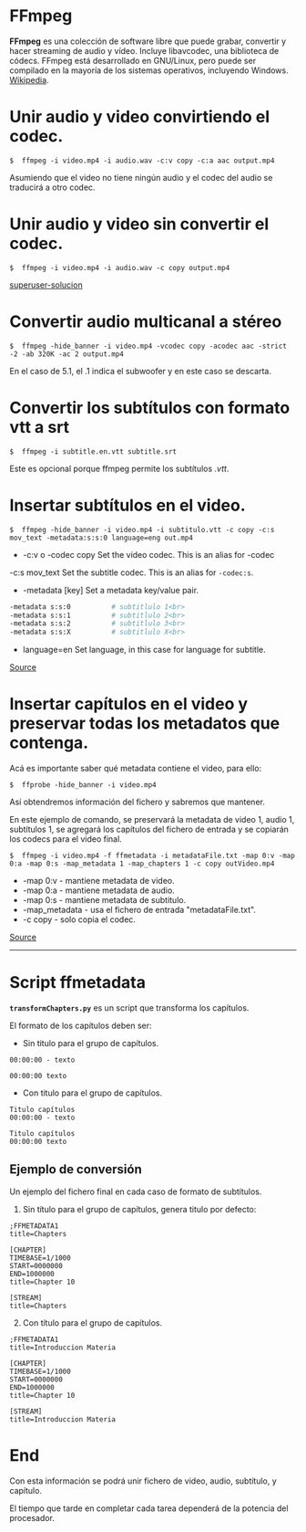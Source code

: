 # FFmpeg

**FFmpeg** es una colección de software libre que puede grabar, convertir y hacer streaming de audio y vídeo. Incluye libavcodec, una biblioteca de códecs. FFmpeg está desarrollado en GNU/Linux, pero puede ser compilado en la mayoría de los sistemas operativos, incluyendo Windows. [Wikipedia](https://es.wikipedia.org/wiki/FFmpeg).  


# Unir audio y video convirtiendo el codec.

```
$  ffmpeg -i video.mp4 -i audio.wav -c:v copy -c:a aac output.mp4
```

Asumiendo que el video no tiene ningún audio y el codec del audio se traducirá a otro codec.



# Unir audio y video sin convertir el codec.

```
$  ffmpeg -i video.mp4 -i audio.wav -c copy output.mp4
```


[superuser-solucion](https://superuser.com/questions/277642/how-to-merge-audio-and-video-file-in-ffmpeg)


# Convertir audio multicanal a stéreo

```
$  ffmpeg -hide_banner -i video.mp4 -vcodec copy -acodec aac -strict -2 -ab 320K -ac 2 output.mp4
```

En el caso de 5.1, el .1 indica el subwoofer y en este caso se descarta.


# Convertir los subtítulos con formato vtt a srt

```
$  ffmpeg -i subtitle.en.vtt subtitle.srt
```

Este es opcional porque ffmpeg permite los subtítulos *.vtt*.



# Insertar subtítulos en el video.

```
$  ffmpeg -hide_banner -i video.mp4 -i subtitulo.vtt -c copy -c:s mov_text -metadata:s:s:0 language=eng out.mp4
```

* -c:v o -codec copy
Set the video codec. This is an alias for -codec

-c:s mov_text
Set the subtitle codec. This is an alias for `-codec:s`.

* -metadata [key]
Set a metadata key/value pair.
```bash
-metadata s:s:0          # subtitlulo 1<br>
-metadata s:s:1          # subtitlulo 2<br>
-metadata s:s:2          # subtitlulo 3<br>
-metadata s:s:X          # subtitlulo X<br>
```

* language=en
Set language, in this case for language for subtitle.
	

[Source](https://bernd.dev/2020/04/adding-subtitles/)



# Insertar capítulos en el video y preservar todas los metadatos que contenga.

Acá es importante saber qué metadata contiene el video, para ello:

```
$  ffprobe -hide_banner -i video.mp4
```


Así obtendremos información del fichero y sabremos que mantener.

En este ejemplo de comando, se preservará la metadata de video 1, audio 1, subtítulos 1, se agregará los capítulos del fichero de entrada y se copiarán los codecs para el video final.

```    
$  ffmpeg -i video.mp4 -f ffmetadata -i metadataFile.txt -map 0:v -map 0:a -map 0:s -map_metadata 1 -map_chapters 1 -c copy outVideo.mp4
```

* -map 0:v - mantiene metadata de video.
* -map 0:a - mantiene metadata de audio.
* -map 0:s - mantiene metadata de subtitulo.
* -map_metadata - usa el fichero de entrada "metadataFile.txt".
* -c copy - solo copia el codec.


[Source](https://stackoverflow.com/questions/70280531/problems-adding-chapters-ffmpeg)


---

# Script ffmetadata

**`transformChapters.py`** es un script que transforma los capítulos.


El formato de los capítulos deben ser:

* Sin titulo para el grupo de capítulos.

```
00:00:00 - texto
```

```
00:00:00 texto
```

* Con titulo para el grupo de capítulos.
```
Titulo capítulos
00:00:00 - texto
```

```
Titulo capítulos
00:00:00 texto
```



## Ejemplo de conversión

Un ejemplo del fichero final en cada caso de formato de subtítulos.

1. Sin título para el grupo de capítulos, genera titulo por defecto:

```	
;FFMETADATA1
title=Chapters
	
[CHAPTER]
TIMEBASE=1/1000
START=0000000
END=1000000
title=Chapter 10
	
[STREAM]
title=Chapters
```

2. Con título para el grupo de capítulos.
```
;FFMETADATA1
title=Introduccion Materia
	
[CHAPTER]
TIMEBASE=1/1000
START=0000000
END=1000000
title=Chapter 10
	
[STREAM]
title=Introduccion Materia	
```



# End

Con esta información se podrá unir fichero de video, audio, subtítulo, y capítulo.

El tiempo que tarde en completar cada tarea dependerá de la potencia del procesador.





